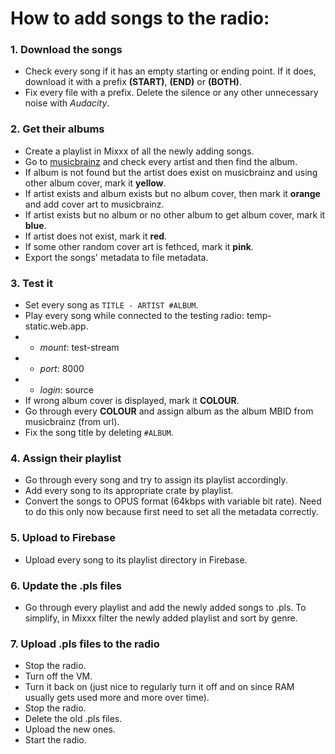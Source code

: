 # How to add songs to the radio:

### **1. Download the songs**
 - Check every song if it has an empty starting or ending point. If it does, download it with a prefix **(START)**, **(END)** or **(BOTH)**.
 - Fix every file with a prefix. Delete the silence or any other unnecessary noise with *Audacity*.

### **2. Get their albums**
 - Create a playlist in Mixxx of all the newly adding songs.
 - Go to [musicbrainz](https://musicbrainz.org) and check every artist and then find the album.
 - If album is not found but the artist does exist on musicbrainz and using other album cover, mark it **yellow**.
 - If artist exists and album exists but no album cover, then mark it **orange** and add cover art to musicbrainz.
 - If artist exists but no album or no other album to get album cover, mark it **blue**.
 - If artist does not exist, mark it **red**.
 - If some other random cover art is fethced, mark it **pink**.
 - Export the songs' metadata to file metadata.

### **3. Test it**
 - Set every song as `TITLE - ARTIST #ALBUM`.
 - Play every song while connected to the testing radio: temp-static.web.app.
 - - *mount*: test-stream
 - - *port*: 8000
 - - *login*: source
 - If wrong album cover is displayed, mark it **COLOUR**.
 - Go through every **COLOUR** and assign album as the album MBID from musicbrainz (from url).
 - Fix the song title by deleting `#ALBUM`.

### **4. Assign their playlist**
 - Go through every song and try to assign its playlist accordingly.
 - Add every song to its appropriate crate by playlist.
 - Convert the songs to OPUS format (64kbps with variable bit rate). Need to do this only now because first need to set all the metadata correctly.

### **5. Upload to Firebase**
 - Upload every song to its playlist directory in Firebase.

### **6. Update the .pls files**
 - Go through every playlist and add the newly added songs to .pls. To simplify, in Mixxx filter the newly added playlist and sort by genre.

### **7. Upload .pls files to the radio**
 - Stop the radio.
 - Turn off the VM.
 - Turn it back on (just nice to regularly turn it off and on since RAM usually gets used more and more over time).
 - Stop the radio.
 - Delete the old .pls files.
 - Upload the new ones.
 - Start the radio.